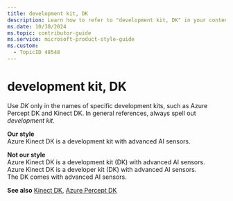 ```yaml
---
title: development kit, DK
description: Learn how to refer to "development kit, DK" in your content.
ms.date: 10/30/2024
ms.topic: contributor-guide
ms.service: microsoft-product-style-guide
ms.custom:
  - TopicID 48548
---
```



# development kit, DK

Use *DK* only in the names of specific development kits, such as Azure Percept DK and Kinect DK. In general references, always spell out *development kit.*

**Our style**  
Azure Kinect DK is a development kit with advanced AI sensors.

**Not our style**  
Azure Kinect DK is a development kit (DK) with advanced AI sensors.  
Azure Kinect DK is a developer kit (DK) with advanced AI sensors.  
The DK comes with advanced AI sensors.

**See also** [Kinect DK](~\a_z_names_terms\k\kinect-dk.md), [Azure Percept DK](~\a_z_names_terms\a\azure-percept.md)



